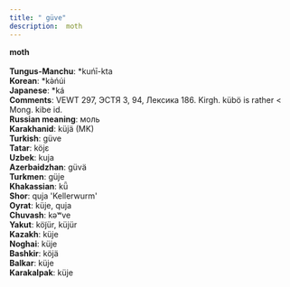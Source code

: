 ```yaml
---
title: " güve"
description:  moth
---
```

<p data-pagefind-weight="0.5">
<strong> moth</strong><br><br>
<strong>Tungus-Manchu</strong>:  *kuńī-kta<br>
<strong>Korean</strong>:  *kǝ̀ńúi<br>
<strong>Japanese</strong>:  *ká<br>
<strong>Comments</strong>:  VEWT 297, ЭСТЯ 3, 94, Лексика 186. Kirgh. kübö is rather < Mong. kibe id.<br>
<strong>Russian meaning</strong>:  моль<br>
<strong>Karakhanid</strong>:  küjä (MK)<br>
<strong>Turkish</strong>:  güve<br>
<strong>Tatar</strong>:  köjɛ<br>
<strong>Uzbek</strong>:  kuja<br>
<strong>Azerbaidzhan</strong>:  güvä<br>
<strong>Turkmen</strong>:  güje<br>
<strong>Khakassian</strong>:  kǖ<br>
<strong>Shor</strong>:  quja 'Kellerwurm'<br>
<strong>Oyrat</strong>:  küje, quja<br>
<strong>Chuvash</strong>:  kǝʷve<br>
<strong>Yakut</strong>:  köj̃ür, küjür<br>
<strong>Kazakh</strong>:  küje<br>
<strong>Noghai</strong>:  küje<br>
<strong>Bashkir</strong>:  köjä<br>
<strong>Balkar</strong>:  küje<br>
<strong>Karakalpak</strong>:  küje<br>

</p>
